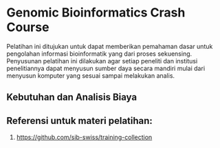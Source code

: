 
# Genomic Bioinformatics Crash Course
Pelatihan ini ditujukan untuk dapat memberikan pemahaman dasar untuk pengolahan informasi bioinformatik yang dari proses sekuensing. Penyusunan pelatihan ini dilakukan agar setiap peneliti dan institusi penelitiannya dapat menyusun sumber daya secara mandiri mulai dari menyusun komputer yang sesuai sampai melakukan analis.


## Kebutuhan dan Analisis Biaya

## Referensi untuk materi pelatihan:
1. https://github.com/sib-swiss/training-collection
